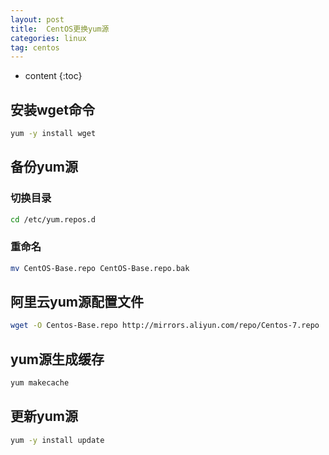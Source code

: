 ```yaml
---
layout: post
title:  CentOS更换yum源
categories: linux
tag: centos
---
```



* content
{:toc}


## 安装wget命令

```sh
yum -y install wget
```

## 备份yum源

### 切换目录

```sh
cd /etc/yum.repos.d
```

### 重命名

```sh
mv CentOS-Base.repo CentOS-Base.repo.bak
```

## 阿里云yum源配置文件

```sh
wget -O Centos-Base.repo http://mirrors.aliyun.com/repo/Centos-7.repo
```

## yum源生成缓存

```sh
yum makecache
```

## 更新yum源

```sh
yum -y install update
```